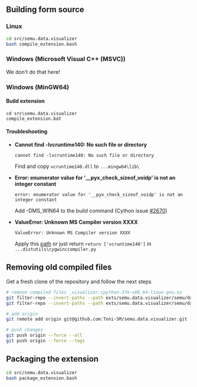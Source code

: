 ## Building form source

### Linux

```bash
cd src/semu.data.visualizer
bash compile_extension.bash
```

### Windows (Microsoft Visual C++ (MSVC))

We don't do that here!

### Windows (MinGW64)

#### Build extension

```batch
cd src\semu.data.visualizer
compile_extension.bat
```

#### Troubleshooting

* **Cannot find -lvcruntime140: No such file or directory**

    ```
    cannot find -lvcruntime140: No such file or directory
    ```

    Find and copy `vcruntime140.dll` to `...mingw64\lib\`

* **Error: enumerator value for '__pyx_check_sizeof_voidp' is not an integer constant**

    ```
    error: enumerator value for '__pyx_check_sizeof_voidp' is not an integer constant
    ```

    Add -DMS_WIN64 to the build command (Cython issue [#2670](https://github.com/cython/cython/issues/2670#issuecomment-432212671))

* **ValueError: Unknown MS Compiler version XXXX**

    ```
    ValueError: Unknown MS Compiler version XXXX
    ```

    Apply this [path](https://bugs.python.org/file40608/patch.diff) or just return `return ['vcruntime140']` in `...distutils\cygwinccompiler.py`
    
## Removing old compiled files

Get a fresh clone of the repository and follow the next steps

```bash
# remove compiled files _visualizer.cpython-37m-x86_64-linux-gnu.so
git filter-repo --invert-paths --path exts/semu.data.visualizer/semu/data/visualizer/_visualizer.cpython-37m-x86_64-linux-gnu.so
git filter-repo --invert-paths --path exts/semu.data.visualizer/semu/data/visualizer/_visualizer.cp37-win_amd64.pyd

# add origin
git remote add origin git@github.com:Toni-SM/semu.data.visualizer.git

# push changes
git push origin --force --all
git push origin --force --tags
```

## Packaging the extension

```bash
cd src/semu.data.visualizer
bash package_extension.bash
```